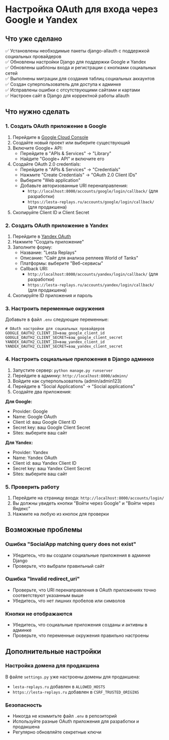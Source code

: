 # Настройка OAuth для входа через Google и Yandex

## Что уже сделано

✅ Установлены необходимые пакеты django-allauth с поддержкой социальных провайдеров  
✅ Обновлены настройки Django для поддержки Google и Yandex  
✅ Обновлены шаблоны входа и регистрации с кнопками социальных сетей  
✅ Выполнены миграции для создания таблиц социальных аккаунтов  
✅ Создан суперпользователь для доступа к админке  
✅ Исправлены ошибки с отсутствующими сайтами и картами  
✅ Настроен сайт в Django для корректной работы allauth  

## Что нужно сделать

### 1. Создать OAuth приложение в Google

1. Перейдите в [Google Cloud Console](https://console.cloud.google.com/)
2. Создайте новый проект или выберите существующий
3. Включите Google+ API:
   - Перейдите в "APIs & Services" → "Library"
   - Найдите "Google+ API" и включите его
4. Создайте OAuth 2.0 credentials:
   - Перейдите в "APIs & Services" → "Credentials"
   - Нажмите "Create Credentials" → "OAuth 2.0 Client IDs"
   - Выберите "Web application"
   - Добавьте авторизованные URI перенаправления:
     - `http://localhost:8000/accounts/google/login/callback/` (для разработки)
     - `https://lesta-replays.ru/accounts/google/login/callback/` (для продакшена)
5. Скопируйте Client ID и Client Secret

### 2. Создать OAuth приложение в Yandex

1. Перейдите в [Yandex OAuth](https://oauth.yandex.ru/)
2. Нажмите "Создать приложение"
3. Заполните форму:
   - Название: "Lesta Replays"
   - Описание: "Сайт для анализа реплеев World of Tanks"
   - Платформы: выберите "Веб-сервисы"
   - Callback URI: 
     - `http://localhost:8000/accounts/yandex/login/callback/` (для разработки)
     - `https://lesta-replays.ru/accounts/yandex/login/callback/` (для продакшена)
4. Скопируйте ID приложения и пароль

### 3. Настроить переменные окружения

Добавьте в файл `.env` следующие переменные:

```env
# OAuth настройки для социальных провайдеров
GOOGLE_OAUTH2_CLIENT_ID=ваш_google_client_id
GOOGLE_OAUTH2_CLIENT_SECRET=ваш_google_client_secret
YANDEX_OAUTH2_CLIENT_ID=ваш_yandex_client_id
YANDEX_OAUTH2_CLIENT_SECRET=ваш_yandex_client_secret
```

### 4. Настроить социальные приложения в Django админке

1. Запустите сервер: `python manage.py runserver`
2. Перейдите в админку: `http://localhost:8000/adminn/`
3. Войдите как суперпользователь (admin/admin123)
4. Перейдите в "Social Applications" → "Social applications"
5. Создайте два приложения:

**Для Google:**
- Provider: Google
- Name: Google OAuth
- Client id: ваш Google Client ID
- Secret key: ваш Google Client Secret
- Sites: выберите ваш сайт

**Для Yandex:**
- Provider: Yandex
- Name: Yandex OAuth
- Client id: ваш Yandex Client ID
- Secret key: ваш Yandex Client Secret
- Sites: выберите ваш сайт

### 5. Проверить работу

1. Перейдите на страницу входа: `http://localhost:8000/accounts/login/`
2. Вы должны увидеть кнопки "Войти через Google" и "Войти через Яндекс"
3. Нажмите на любую из кнопок для проверки

## Возможные проблемы

### Ошибка "SocialApp matching query does not exist"
- Убедитесь, что вы создали социальные приложения в админке Django
- Проверьте, что выбрали правильный сайт

### Ошибка "Invalid redirect_uri"
- Проверьте, что URI перенаправления в OAuth приложениях точно соответствуют указанным выше
- Убедитесь, что нет лишних пробелов или символов

### Кнопки не отображаются
- Убедитесь, что социальные приложения созданы и активны в админке
- Проверьте, что переменные окружения правильно настроены

## Дополнительные настройки

### Настройка домена для продакшена

В файле `settings.py` уже настроены домены для продакшена:
- `lesta-replays.ru` добавлен в `ALLOWED_HOSTS`
- `https://lesta-replays.ru` добавлен в `CSRF_TRUSTED_ORIGINS`

### Безопасность

- Никогда не коммитьте файл `.env` в репозиторий
- Используйте разные OAuth приложения для разработки и продакшена
- Регулярно обновляйте секретные ключи
